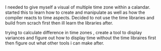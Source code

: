 I needed to give myself a visual of multiple time zone within a calandar. 
started this to learn how to create and manipulate as well as how the compiler reacts to time aspects. 
Decided to not use the time libraries and build from scrach first then ill learn the libraries after.

trying to calculate difference in time zones , create a tool to display variances and figure out how to display time without the time libraires first then 
figure out what other tools i can make after. 
